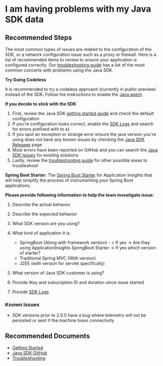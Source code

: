 <properties 
    pageTitle="I am having problems with my Java SDK data"
    description="General troubleshooting guide for Java SDK."
    infoBubbleText="Some suggestions have been found to help solve your Java SDK issue quicker."
    service="microsoft.insights"
    resource="components"
    authors="dhaval24"
    ms.author="dhdoshi"
    articleId="insights_javasdk"
    diagnosticScenario="ApplicationInsightsJavaSDK"
    displayOrder="6"
    selfHelpType="generic"
    cloudEnvironments="public, Fairfax"
    productPesIds="15693" 
    supportTopicIds="32402632, 32632984"
 	ownershipId="AzureMonitoring_ApplicationInsights"
/>
# I am having problems with my Java SDK data

## **Recommended Steps**

The most common types of issues are related to the configuration of the SDK, or a network configuration issue such as a proxy or firewall. Here is a list of recommended items to review to ensure your application is configured correctly. Our [troubleshooting guide](https://docs.microsoft.com/azure/application-insights/app-insights-java-troubleshoot) has a list of the most common concerts with problems using the Java SDK.

**Try Going Codeless**

It is recommended to try a codeless approach (currently in public preview) instead of the SDK. Follow the instructions to  enable the [Java agent](https://docs.microsoft.com/azure/azure-monitor/app/java-in-process-agent). 

**If you decide to stick with the SDK**
1. First, review the Java SDK [getting started guide](https://docs.microsoft.com/azure/application-insights/app-insights-java-get-started?toc=/azure/azure-monitor/toc.json) and check the default configuration
1. If you're configuration looks correct, enable the [SDK Logs](https://docs.microsoft.com/azure/application-insights/app-insights-java-troubleshoot#debug-data-from-the-sdk) and search for errors prefixed with to `AI`
1. If you spot an exception or strange error ensure the java version you're using does not have any known issues by checking the [Java SDK Releases](https://github.com/Microsoft/ApplicationInsights-Java/releases) page
1. Most errors have been reported on GitHub and you can search the [Java SDK Issues](https://github.com/Microsoft/ApplicationInsights-Java/issues) for existing solutions
1. Lastly, review the [troubleshooting guide](https://docs.microsoft.com/azure/application-insights/app-insights-java-troubleshoot) for other possible areas to troubleshoot

**Spring Boot Starter:** The [Spring Boot Starter](https://docs.microsoft.com/java/azure/spring-framework/configure-spring-boot-java-applicationinsights?view=azure-java-stable) for Application Insights that will help simplify the process of instrumenting your Spring Boot applications.

**Please provide following information to help the team investigate issue:**

1.	Describe the actual behavior
2.	Describe the expected behavior
3.	What SDK version are you using? 
4.	What kind of application it is: 

    * SpringBoot (Along with framework version) - > If yes -> Are they using ApplicationInsights SpringBoot Starter -> If yes which version of starter?
    * Traditional Spring MVC (With version)
    * J2EE (with version for servlet specifically)

5.	What version of Java SDK customer is using?
6.	Provide iKey and subscription ID and duration since issue started
7.	Provide [SDK Logs](https://docs.microsoft.com/azure/application-insights/app-insights-java-troubleshoot#debug-data-from-the-sdk)

### Known Issues

* SDK versions prior to 2.0.0 have a bug where telemetry will not be persisted or sent if the machine loses connectivity

## **Recommended Documents**

* [Getting Started](https://docs.microsoft.com/azure/application-insights/app-insights-java-quick-start?toc=/azure/azure-monitor/toc.json)<br>
* [Java SDK GitHub](https://github.com/Microsoft/ApplicationInsights-Java)<br>
* [Troubleshooting](https://docs.microsoft.com/azure/application-insights/app-insights-java-troubleshoot?toc=/azure/azure-monitor/toc.json)
